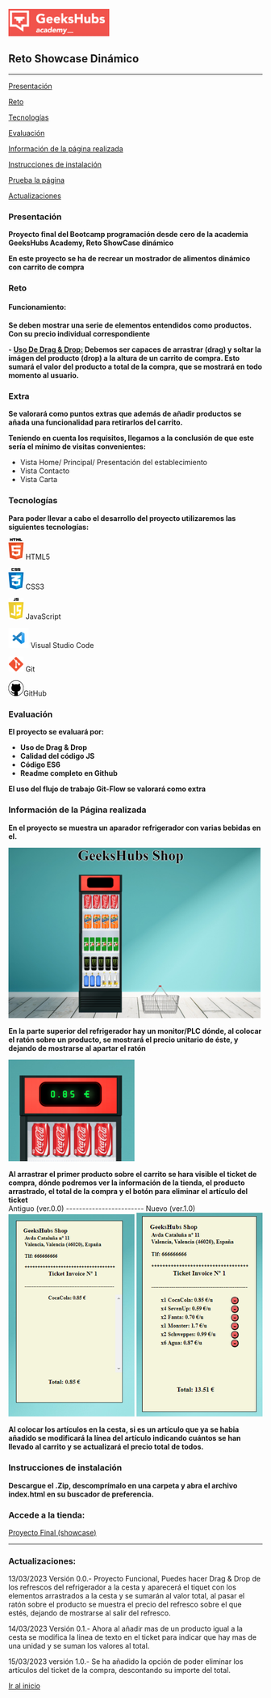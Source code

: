 <a name="top"></a>
<img src= "/resources/geekshubs.png" width="200"> 


##   Reto Showcase Dinámico

----------------------------------

[Presentación](#id1)

[Reto](#id2)

[Tecnologías](#id3)

[Evaluación](#idEV)

[Información de la página realizada](#id4)

[Instrucciones de instalación](#id5)

[Prueba la página](#id6)

[Actualizaciones](#id7)

<a name="id1"></a>

###   Presentación
 

<b>Proyecto final del Bootcamp programación desde cero de la academia GeeksHubs Academy, Reto ShowCase dinámico</b>

<b>En este proyecto se ha de recrear un mostrador de alimentos dinámico con carrito de compra</b>

<a name="id2"></a>
###  Reto

#### Funcionamiento:

<b>Se deben mostrar una serie de elementos entendidos como productos. Con su precio individual correspondiente</b>



 <b>- <u>Uso De Drag & Drop:</u> Debemos ser capaces de arrastrar (drag) y soltar la imágen del producto (drop) a la altura de un carrito de compra. Esto sumará el valor del producto a total de la compra, que se mostrará en todo momento al usuario.</b>


<b><h3>Extra</h3></b>

<b>Se valorará como puntos extras que además de añadir productos se añada una funcionalidad para retirarlos del carrito.</b>





<b>Teniendo en cuenta los requisitos, llegamos a la conclusión de que este sería el mínimo de visitas convenientes:</b>

- Vista Home/ Principal/ Presentación del establecimiento
- Vista Contacto
- Vista Carta

<a name="id3"></a>

###   Tecnologías

<b>Para poder llevar a cabo el desarrollo del proyecto utilizaremos las siguientes tecnologías:</b>

<img src= "/resources/html5.png" width="30"> HTML5 

<img src= "/resources/css.png" width="30"> CSS3 

<img src= "/resources/javascript.png" width="30"> JavaScript 

<img src= "/resources/visualstudio.png" width="40"> Visual Studio Code
  
<img src= "/resources/git.png" width="30"> Git
     
<img src= "/resources/github.png" width="30">GitHub
    
<a name="idEV"></a>

### Evaluación

<b>El proyecto se evaluará por:
  - Uso de Drag & Drop
  - Calidad del código JS
  - Código ES6
  - Readme completo en Github
</b>

<b>El uso del flujo de trabajo Git-Flow se valorará como extra</b>


<a name="id4"></a>

###  Información de la Página realizada

<b> En el proyecto se muestra un aparador refrigerador con varias bebidas en el.</b>

<img src= "/resources/web.png" width="500">

<b> En la parte superior del refrigerador hay un monitor/PLC dónde, al colocar el ratón sobre un producto, se mostrará el precio unitario de éste, y dejando de mostrarse al apartar el ratón</b>

<img src= "/resources/plc.png" width="250">

<b>Al arrastrar el primer producto sobre el carrito se hara visible el ticket de compra, dónde podremos ver la información de la tienda, el producto arrastrado, el total de la compra y el botón para eliminar el artículo del ticket</b><br>
Antiguo (ver.0.0) ------------------------ Nuevo (ver.1.0)
<img src= "/resources/tiket1.png" width="250"> <img src= "/resources/tiket2.png" width="250">
<a name="id5"></a>

<b>Al colocar los artículos en la cesta, si es un artículo que ya se habia añadido se modificará la línea del artículo indicando cuántos se han llevado al carrito y se actualizará el precio total de todos.</b>

###  Instrucciones de instalación

<b> Descargue el .Zip, descomprímalo en una carpeta y abra el archivo index.html en su buscador de preferencia.</b>


<a name="id6"></a>
### Accede a la tienda:

[ Proyecto Final (showcase)](https://sanguinocastro.github.io/showcase_dinamico)

---

<a name="id7"></a>
###  Actualizaciones:

13/03/2023 Versión 0.0.- Proyecto Funcional, Puedes hacer Drag & Drop de los refrescos del refrigerador a la cesta y aparecerá el tiquet con los elementos arrastrados a la cesta y se sumarán al valor total, al pasar el ratón sobre el producto se muestra el precio del refresco sobre el que estés, dejando de mostrarse al salir del refresco.

14/03/2023 Versión 0.1.- Ahora al añadir mas de un producto igual a la cesta se modifica la linea de texto en el ticket para indicar que hay mas de una unidad y se suman los valores al total.

15/03/2023 versión 1.0.- Se ha añadido la opción de poder eliminar los artículos del ticket de la compra, descontando su importe del total.

[Ir al inicio](#top)
